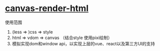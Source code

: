 # [canvas-render-html](https://www.github.com/theajack/canvas-render-html)

使用范围



1. (less => )css => style
2. html => vdom => canvas （结合style 使用pixi绘制）
3. 模拟实现dom和window api，以实现上层的vue、react以及第三方UI的支持
